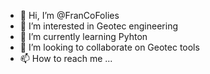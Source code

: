 - 👋 Hi, I’m @FranCoFolies
- 👀 I’m interested in Geotec engineering
- 🌱 I’m currently learning Pyhton
- 💞️ I’m looking to collaborate on Geotec tools
- 📫 How to reach me ...

<!---
FranCoFolies/FranCoFolies is a ✨ special ✨ repository because its `README.md` (this file) appears on your GitHub profile.
You can click the Preview link to take a look at your changes.
--->
